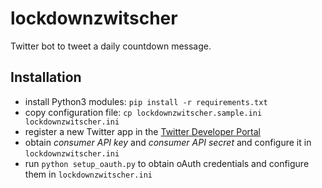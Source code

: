 # lockdownzwitscher
Twitter bot to tweet a daily countdown message.

## Installation
- install Python3 modules: `pip install -r requirements.txt`
- copy configuration file: `cp lockdownzwitscher.sample.ini lockdownzwitscher.ini`
- register a new Twitter app in the [Twitter Developer Portal](https://developer.twitter.com/en/portal/projects-and-apps)
- obtain *consumer API key* and *consumer API secret* and configure it in `lockdownzwitscher.ini`
- run `python setup_oauth.py` to obtain oAuth credentials and configure them in `lockdownzwitscher.ini`
